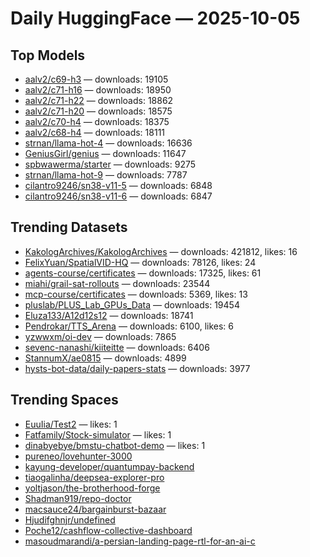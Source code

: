 # Daily HuggingFace — 2025-10-05


## Top Models
- [aalv2/c69-h3](https://huggingface.co/aalv2/c69-h3) — downloads: 19105
- [aalv2/c71-h16](https://huggingface.co/aalv2/c71-h16) — downloads: 18950
- [aalv2/c71-h22](https://huggingface.co/aalv2/c71-h22) — downloads: 18862
- [aalv2/c71-h20](https://huggingface.co/aalv2/c71-h20) — downloads: 18575
- [aalv2/c70-h4](https://huggingface.co/aalv2/c70-h4) — downloads: 18375
- [aalv2/c68-h4](https://huggingface.co/aalv2/c68-h4) — downloads: 18111
- [strnan/llama-hot-4](https://huggingface.co/strnan/llama-hot-4) — downloads: 16636
- [GeniusGirl/genius](https://huggingface.co/GeniusGirl/genius) — downloads: 11647
- [spbwawerma/starter](https://huggingface.co/spbwawerma/starter) — downloads: 9275
- [strnan/llama-hot-9](https://huggingface.co/strnan/llama-hot-9) — downloads: 7787
- [cilantro9246/sn38-v11-5](https://huggingface.co/cilantro9246/sn38-v11-5) — downloads: 6848
- [cilantro9246/sn38-v11-6](https://huggingface.co/cilantro9246/sn38-v11-6) — downloads: 6847



## Trending Datasets
- [KakologArchives/KakologArchives](https://huggingface.co/KakologArchives/KakologArchives) — downloads: 421812, likes: 16
- [FelixYuan/SpatialVID-HQ](https://huggingface.co/FelixYuan/SpatialVID-HQ) — downloads: 78126, likes: 24
- [agents-course/certificates](https://huggingface.co/agents-course/certificates) — downloads: 17325, likes: 61
- [miahi/grail-sat-rollouts](https://huggingface.co/miahi/grail-sat-rollouts) — downloads: 23544
- [mcp-course/certificates](https://huggingface.co/mcp-course/certificates) — downloads: 5369, likes: 13
- [pluslab/PLUS_Lab_GPUs_Data](https://huggingface.co/pluslab/PLUS_Lab_GPUs_Data) — downloads: 19454
- [Eluza133/A12d12s12](https://huggingface.co/Eluza133/A12d12s12) — downloads: 18741
- [Pendrokar/TTS_Arena](https://huggingface.co/Pendrokar/TTS_Arena) — downloads: 6100, likes: 6
- [yzwwxm/oi-dev](https://huggingface.co/yzwwxm/oi-dev) — downloads: 7865
- [sevenc-nanashi/kiiteitte](https://huggingface.co/sevenc-nanashi/kiiteitte) — downloads: 6406
- [StannumX/ae0815](https://huggingface.co/StannumX/ae0815) — downloads: 4899
- [hysts-bot-data/daily-papers-stats](https://huggingface.co/hysts-bot-data/daily-papers-stats) — downloads: 3977



## Trending Spaces
- [EuuIia/Test2](https://huggingface.co/EuuIia/Test2) — likes: 1
- [Fatfamily/Stock-simulator](https://huggingface.co/Fatfamily/Stock-simulator) — likes: 1
- [dinabyebye/bmstu-chatbot-demo](https://huggingface.co/dinabyebye/bmstu-chatbot-demo) — likes: 1
- [pureneo/lovehunter-3000](https://huggingface.co/pureneo/lovehunter-3000)
- [kayung-developer/quantumpay-backend](https://huggingface.co/kayung-developer/quantumpay-backend)
- [tiaogalinha/deepsea-explorer-pro](https://huggingface.co/tiaogalinha/deepsea-explorer-pro)
- [yoltjason/the-brotherhood-forge](https://huggingface.co/yoltjason/the-brotherhood-forge)
- [Shadman919/repo-doctor](https://huggingface.co/Shadman919/repo-doctor)
- [macsauce24/bargainburst-bazaar](https://huggingface.co/macsauce24/bargainburst-bazaar)
- [Hjudifghnjr/undefined](https://huggingface.co/Hjudifghnjr/undefined)
- [Poche12/cashflow-collective-dashboard](https://huggingface.co/Poche12/cashflow-collective-dashboard)
- [masoudmarandi/a-persian-landing-page-rtl-for-an-ai-c](https://huggingface.co/masoudmarandi/a-persian-landing-page-rtl-for-an-ai-c)
